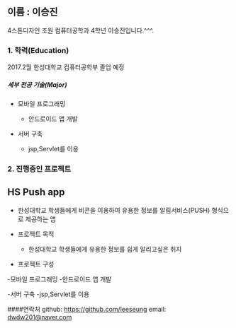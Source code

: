 ## **이름 : 이승진**
4스톤디자인 조원 컴퓨터공학과 4학년 이승진입니다.^^^.

### **1. 학력(Education)**

2017.2월 한성대학교 컴퓨터공학부 졸업 예정

##### 세부 전공 기술(Major)


* 모바일 프로그래밍
  * 안드로이드 앱 개발

* 서버 구축
  * jsp,Servlet를 이용



### **2. 진행중인 프로젝트**

## HS Push app 
- 한성대학교 학생들에게 비콘을 이용하여 유용한 정보를 알림서비스(PUSH) 형식으로 제공하는 앱 


* 프로젝트 목적
  * 한성대학교 학생들에게 유용한 정보를 쉽게 알리고싶은 취지

* 프로젝트 구성

 -모바일 프로그래밍
  -안드로이드 앱 개발

 -서버 구축
  -jsp,Servlet를 이용
  



  







####연락처
github: https://github.com/leeseung 
email: dwdw201@naver.com
